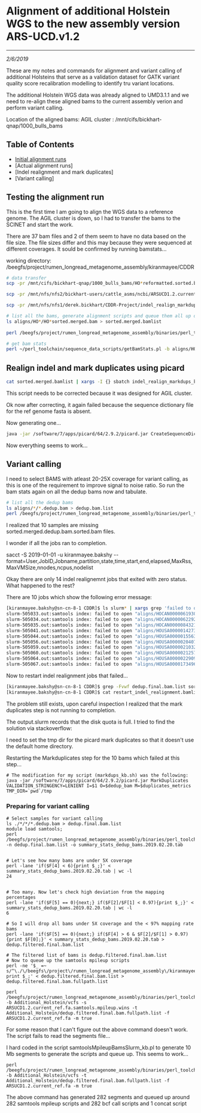 # Alignment of additional Holstein WGS to the new assembly version ARS-UCD.v1.2
---
*2/6/2019*

These are my notes and commands for alignment and variant calling of additional Holsteins that serve as a validation dataset for GATK variant quality score recalibration modelling to identify tru variant locations.

The additional Holstein WGS data was already aligned to UMD3.1.1 and we need to re-align these aligned bams to the current assembly verion and perform variant calling.

Location of the aligned bams: AGIL cluster : /mnt/cifs/bickhart-qnap/1000_bulls_bams

## Table of Contents
* [Initial alignment runs](#testone)
* [Actual alignment runs]
* [Indel realignment and mark duplicates]
* [Variant calling]

<a name="testone"></a>
## Testing the alignment run

This is the first time I am going to align the WGS data to a reference genome.
The AGIL cluster is down, so I had to transfer the bams to the SCINET and start the work.

There are 37 bam files and 2 of them seem to have no data based on the file size.
The file sizes differ and this may because they were sequenced at different coverages. It sould be confirmed by running bamstats...

working directory: /beegfs/project/rumen_longread_metagenome_assembly/kiranmayee/CDDR

```bash
# data transfer
scp -pr /mnt/cifs/bickhart-qnap/1000_bulls_bams/HO*reformatted.sorted.bam kiranmayee.bakshy@ceres:/beegfs/project/rumen_longread_metagenome_assembly/kiranmayee/CDDR/Additional_Holstein_bams

scp -pr /mnt/nfs/nfs2/bickhart-users/cattle_asms/ncbi/ARSUCD1.2.current_ref.fa kiranmayee.bakshy@ceres:/beegfs/project/rumen_longread_metagenome_assembly/kiranmayee/CDDR

scp -pr /mnt/nfs/nfs1/derek.bickhart/CDDR-Project/indel_realign_markdups_kb.sh kiranmayee.bakshy@ceres:/beegfs/project/rumen_longread_metagenome_assembly/kiranmayee/CDDR

# list all the bams, generate alignment scripts and queue them all up on the cluster
ls aligns/HO*/HO*sorted.merged.bam > sorted.merged.bamlist
 
perl /beegfs/project/rumen_longread_metagenome_assembly/binaries/perl_toolchain/sequence_data_pipeline/alignBamReadsToNewAssemSlurm.pl - b aligns -t bulls.tab -f ARSUCD1.2.current_ref.fa -m true

# get bam stats
perl ~/perl_toolchain/sequence_data_scripts/getBamStats.pl -b aligns/HOCAN000006193092/HOCAN000006193092.sorted.merged.bam,aligns/HOCAN000006229227/HOCAN000006229227.sorted.merged.bam,aligns/HOCAN000008432142/HOCAN000008432142.sorted.merged.bam,aligns/HODEU000000253642/HODEU000000253642.sorted.merged.bam,aligns/HODEU000341037501/HODEU000341037501.sorted.merged.bam,aligns/HOGBR000000598172/HOGBR000000598172.sorted.merged.bam,aligns/HOUSA000001244845/HOUSA000001244845.sorted.merged.bam,aligns/HOUSA000001417390/HOUSA000001417390.sorted.merged.bam,aligns/HOUSA000001427381/HOUSA000001427381.sorted.merged.bam,aligns/HOUSA000001447141/HOUSA000001447141.sorted.merged.bam,aligns/HOUSA000001537060/HOUSA000001537060.sorted.merged.bam,aligns/HOUSA000001556373/HOUSA000001556373.sorted.merged.bam,aligns/HOUSA000001563453/HOUSA000001563453.sorted.merged.bam,aligns/HOUSA000001667366/HOUSA000001667366.sorted.merged.bam,aligns/HOUSA000001672325/HOUSA000001672325.sorted.merged.bam,aligns/HOUSA000001682485/HOUSA000001682485.sorted.merged.bam,aligns/HOUSA000001697572/HOUSA000001697572.sorted.merged.bam,aligns/HOUSA000001721881/HOUSA000001721881.sorted.merged.bam,aligns/HOUSA000001810969/HOUSA000001810969.sorted.merged.bam,aligns/HOUSA000001879149/HOUSA000001879149.sorted.merged.bam,aligns/HOUSA000001903604/HOUSA000001903604.sorted.merged.bam,aligns/HOUSA000002026215/HOUSA000002026215.sorted.merged.bam,aligns/HOUSA000002030882/HOUSA000002030882.sorted.merged.bam,aligns/HOUSA000002040728/HOUSA000002040728.sorted.merged.bam,aligns/HOUSA000002041271/HOUSA000002041271.sorted.merged.bam,aligns/HOUSA000002064459/HOUSA000002064459.sorted.merged.bam,aligns/HOUSA000002103297/HOUSA000002103297.sorted.merged.bam,aligns/HOUSA000002125714/HOUSA000002125714.sorted.merged.bam,aligns/HOUSA000002147486/HOUSA000002147486.sorted.merged.bam,aligns/HOUSA000002266677/HOUSA000002266677.sorted.merged.bam,aligns/HOUSA000002284985/HOUSA000002284985.sorted.merged.bam,aligns/HOUSA000002290977/HOUSA000002290977.sorted.merged.bam,aligns/HOUSA000017056520/HOUSA000017056520.sorted.merged.bam,aligns/HOUSA000017062963/HOUSA000017062963.sorted.merged.bam,aligns/HOUSA000017349617/HOUSA000017349617.sorted.merged.bam,aligns/HOUSA000120754720/HOUSA000120754720.sorted.merged.bam,aligns/HOUSA000122358313/HOUSA000122358313.sorted.merged.bam -o bamStats.tab
```

## Realign indel and mark duplicates using picard

```bash
cat sorted.merged.bamlist | xargs -I {} sbatch indel_realign_markdups_kb.sh {} ARSUCD1.2.current_ref.fa
```

This script needs to be corrected because it was designed for AGIL cluster.

Ok now after correcting, it again failed because the sequence dictionary file for the ref genome fasta is absent.

Now generating one...

```bash
java -jar /software/7/apps/picard/64/2.9.2/picard.jar CreateSequenceDictionary R=ARSUCD1.2.current_ref.fa O=ARSUCD1.2.current_ref.dict
```
Now everything seems to work... 


## Variant calling

I need to select BAMS with atleast 20-25X coverage for variant calling, as this is one of the requirement to improve signal to noise ratio. 
So run the bam stats again on all the dedup bams now and tabulate.

```bash
# list all the dedup bams
ls aligns/*/*.dedup.bam > dedup.bam.list
perl /beegfs/project/rumen_longread_metagenome_assembly/binaries/perl_toolchain/sequence_data_scripts/getBamStats.pl -n dedup.bam.list
```

I realized that 10 samples are missing sorted.merged.dedup.bam.sorted.bam files.

I wonder if all the jobs ran to completion.

sacct -S 2019-01-01 -u kiranmayee.bakshy --format=User,JobID,Jobname,partition,state,time,start,end,elapsed,MaxRss,MaxVMSize,nnodes,ncpus,nodelist

Okay there are only 14 indel realignemnt jobs that exited with zero status. What happened to the rest?

There are 10 jobs which show the following error message: 

```bash
[kiranmayee.bakshy@sn-cn-8-1 CDDR]$ ls slurm* | xargs grep 'failed to open'
slurm-505033.out:samtools index: failed to open "aligns/HOCAN000006193092/HOCAN000006193092.sorted.merged.bam.dedup.bam": No such file or directory
slurm-505034.out:samtools index: failed to open "aligns/HOCAN000006229227/HOCAN000006229227.sorted.merged.bam.dedup.bam": No such file or directory
slurm-505035.out:samtools index: failed to open "aligns/HOCAN000008432142/HOCAN000008432142.sorted.merged.bam.dedup.bam": No such file or directory
slurm-505041.out:samtools index: failed to open "aligns/HOUSA000001427381/HOUSA000001427381.sorted.merged.bam.dedup.bam": No such file or directory
slurm-505044.out:samtools index: failed to open "aligns/HOUSA000001556373/HOUSA000001556373.sorted.merged.bam.dedup.bam": No such file or directory
slurm-505056.out:samtools index: failed to open "aligns/HOUSA000002040728/HOUSA000002040728.sorted.merged.bam.dedup.bam": No such file or directory
slurm-505059.out:samtools index: failed to open "aligns/HOUSA000002103297/HOUSA000002103297.sorted.merged.bam.dedup.bam": No such file or directory
slurm-505060.out:samtools index: failed to open "aligns/HOUSA000002125714/HOUSA000002125714.sorted.merged.bam.dedup.bam": No such file or directory
slurm-505064.out:samtools index: failed to open "aligns/HOUSA000002290977/HOUSA000002290977.sorted.merged.bam.dedup.bam": No such file or directory
slurm-505067.out:samtools index: failed to open "aligns/HOUSA000017349617/HOUSA000017349617.sorted.merged.bam.dedup.bam": No such file or directory
```

Now to restart indel realignment jobs that failed...

```bash
[kiranmayee.bakshy@sn-cn-8-1 CDDR]$ grep -Fvwf dedup.final.bam.list sorted.merged.bamlist > restart_indel_realignment
[kiranmayee.bakshy@sn-cn-8-1 CDDR]$ cat restart_indel_realignment.bamlist | xargs -I {} sbatch indel_realign_markdups_kb.sh {} ARSUCD1.2.current_ref.fa
```

The problem still exists, upon careful inspection I realized that the mark duplicates step is not running to completion.

The output.slurm records that the disk quota is full. I tried to find the solution via stackoverflow:

I need to set the tmp dir for the picard mark duplicates so that it doesn't use the default home directory.

Restarting the Markduplicates step for the 10 bams which failed at this step...

	# The modification for my script (markdups_kb.sh) was the following:
	java -jar /software/7/apps/picard/64/2.9.2/picard.jar MarkDuplicates VALIDATION_STRINGENCY=LENIENT I=$1 O=$dedup_bam M=$duplicates_metrics TMP_DIR=`pwd`/tmp
 

### Preparing for variant calling ###

	# Select samples for variant calling
	ls ./*/*/*.dedup.bam > dedup.final.bam.list
	module load samtools; 
	perl /beegfs/project/rumen_longread_metagenome_assembly/binaries/perl_toolchain/sequence_data_scripts/getBamStats.pl -n dedup.final.bam.list -o summary_stats_dedup_bams.2019.02.20.tab
	
	
	# Let's see how many bams are under 5X coverage
	perl -lane 'if($F[4] < 6){print $_;}' < summary_stats_dedup_bams.2019.02.20.tab | wc -l
	24
	
	
	# Too many. Now let's check high deviation from the mapping percentages
	perl -lane 'if($F[5] == 0){next;} if($F[2]/$F[1] < 0.97){print $_;}' < summary_stats_dedup_bams.2019.02.20.tab | wc -l
	6
	
	# So I will drop all bams under 5X coverage and the < 97% mapping rate bams
	perl -lane 'if($F[5] == 0){next;} if($F[4] > 6 & $F[2]/$F[1] > 0.97){print $F[0];}' < summary_stats_dedup_bams.2019.02.20.tab > dedup.filtered.final.bam.list
	
	# The filtered list of bams is dedup.filtered.final.bam.list
	# Now to queue up the samtools mpileup scripts
	perl -ne '$_ =~ s/^\./\/beegfs\/project\/rumen_longread_metagenome_assembly\/kiranmayee\/CDDR\/Additional_Holstein/; print $_;' < dedup.filtered.final.bam.list > dedup.filtered.final.bam.fullpath.list

	perl /beegfs/project/rumen_longread_metagenome_assembly/binaries/perl_toolchain/sequence_data_pipeline/samtoolsMpileupBamsSlurm_kb.pl -b Additional_Holstein/vcfs -s ARSUCD1.2.current_ref.fa.samtools.mpileup.wins -t Additional_Holstein/dedup.filtered.final.bam.fullpath.list -f ARSUCD1.2.current_ref.fa -m true
	
For some reason that I can't figure out the above command doesn't work. The script fails to read the segments file...

I hard coded in the script samtoolsMpileupBamsSlurm_kb.pl to generate 10 Mb segments to generate the scripts and queue up. This seems to work...

	
	perl /beegfs/project/rumen_longread_metagenome_assembly/binaries/perl_toolchain/sequence_data_pipeline/samtoolsMpileupBamsSlurm_kb.pl -b Additional_Holstein/vcfs -t Additional_Holstein/dedup.filtered.final.bam.fullpath.list -f ARSUCD1.2.current_ref.fa -m true

The above command has generated 282 segments and queued up around 282 samtools mpileup scripts and 282 bcf call scripts and 1 concat script

	








